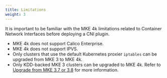 ```yaml
---
title: Limitations
weight: 3
---
```


It is important to be familiar with the MKE 4k limitations related to Container
Network Interfaces before deploying a CNI plugin.

- MKE 4k does not support Calico Enterprise.
- MKE 4k does not support IPVS.
- Only clusters that use the default Kubernetes proxier `iptables` can be
  upgraded from MKE 3 to MKE 4k.
- Only KDD-backed MKE 3 clusters can be upgraded to MKE 4k. Refer to [Upgrade
  from MKE 3.7 or 3.8](../../../upgrade-from-mke-3x) for more information.
